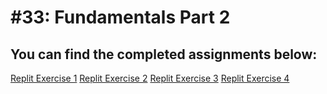 # #33: Fundamentals Part 2

## You can find the completed assignments below:

[Replit Exercise 1](https://replit.com/@gsot1/odin-33-troubleshooting#troubleshooting.js)
[Replit Exercise 2](https://replit.com/@gsot1/odin-33-enter-a-number#script.js)
[Replit Exercise 3](https://replit.com/@gsot1/odin-33-lets-do-some-math#math.js)
[Replit Exercise 4](https://replit.com/@gsot1/odin-33-direction-follow#follow.js)